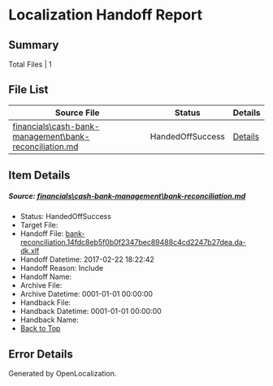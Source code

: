# <a name='report-top'></a> Localization Handoff Report

## Summary
 Total Files | 1

## File List
 Source File | Status | Details 
 ----------- | ------ | ------- 
 [financials\cash-bank-management\bank-reconciliation.md](https://github.com/OpenLocalizationTestOrg/AX-Docs-Sandbox/blob/a4efe875c495e7747566a77ba62b0dad741b15c5/financials/cash-bank-management/bank-reconciliation.md) | HandedOffSuccess | [Details](#d6e321bee6aad874204c717ec3e13d83cb0307c92782)

## Item Details
##### <a name='d6e321bee6aad874204c717ec3e13d83cb0307c92782'></a> Source: [financials\cash-bank-management\bank-reconciliation.md](https://github.com/OpenLocalizationTestOrg/AX-Docs-Sandbox/blob/a4efe875c495e7747566a77ba62b0dad741b15c5/financials/cash-bank-management/bank-reconciliation.md)
* Status: HandedOffSuccess
* Target File: 
* Handoff File: [bank-reconciliation.14fdc8eb5f0b0f2347bec89488c4cd2247b27dea.da-dk.xlf](https://github.com/OpenLocalizationTestOrg/AX-Docs-Sandbox.handoff/blob/888b0b8f029d883a2d2032fe4d82a03cd9cbea6f/ol-handoff/OpenLocalizationTestOrg/AX-Docs-Sandbox.da-dk/master/basic/bank-reconciliation.14fdc8eb5f0b0f2347bec89488c4cd2247b27dea.da-dk.xlf)
* Handoff Datetime: 2017-02-22 18:22:42
* Handoff Reason: Include
* Handoff Name: 
* Archive File: 
* Archive Datetime: 0001-01-01 00:00:00
* Handback File: 
* Handback Datetime: 0001-01-01 00:00:00
* Handback Name: 
* [Back to Top](#report-top)


## Error Details

Generated by OpenLocalization.
